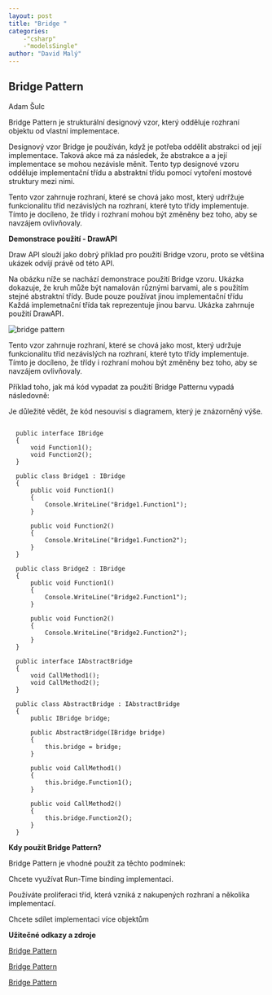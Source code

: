 ```yaml
---
layout: post
title: "Bridge "
categories:
    -"csharp"
    -"modelsSingle"
author: "David Malý"
--- 
```



## Bridge Pattern


Adam Šulc



Bridge Pattern je strukturální designový vzor, který odděluje rozhraní objektu od vlastní implementace.



Designový vzor Bridge je používán, když je potřeba oddělit abstrakci od její implementace. Taková akce má za následek, že abstrakce a a její implementace se mohou nezávisle měnit. Tento typ designové vzoru odděluje implementační třídu a abstraktní třídu pomocí vytoření mostové struktury mezi nimi.



Tento vzor zahrnuje rozhraní, které se chová jako most, který udrřžuje funkcionalitu tříd nezávislých na rozhraní, které tyto třídy implementuje.<br>    Tímto je docíleno, že třídy i rozhraní mohou být změněny bez toho, aby se navzájem ovlivňovaly.<br>



**Demonstrace použití - DrawAPI**



Draw API slouží jako dobrý příklad pro použití Bridge vzoru, proto se většina ukázek odvíjí právě od této API.



Na obázku níže se nachází demonstrace použití Bridge vzoru. Ukázka dokazuje, že kruh může být namalován různými barvami, ale s použitím stejné abstraktní třídy. Bude pouze používat jinou implementační třídu Každá implemetnační třída tak reprezentuje jinou barvu. Ukázka zahrnuje použití DrawAPI.

![bridge pattern](images/bridge.png)

Tento vzor zahrnuje rozhraní, které se chová jako most, který udržuje funkcionalitu tříd nezávislých na rozhraní, které tyto třídy implementuje.<br>    Tímto je docíleno, že třídy i rozhraní mohou být změněny bez toho, aby se navzájem ovlivňovaly.<br>



Příklad toho, jak má kód vypadat za použití Bridge Patternu vypadá následovně:



Je důležité vědět, že kód nesouvisí s diagramem, který je znázorněný výše.


```

  public interface IBridge
  {
      void Function1();
      void Function2();
  }

  public class Bridge1 : IBridge
  {
      public void Function1()
      {
          Console.WriteLine("Bridge1.Function1");
      }

      public void Function2()
      {
          Console.WriteLine("Bridge1.Function2");
      }
  }

  public class Bridge2 : IBridge
  {
      public void Function1()
      {
          Console.WriteLine("Bridge2.Function1");
      }

      public void Function2()
      {
          Console.WriteLine("Bridge2.Function2");
      }
  }

  public interface IAbstractBridge
  {
      void CallMethod1();
      void CallMethod2();
  }

  public class AbstractBridge : IAbstractBridge
  {
      public IBridge bridge;

      public AbstractBridge(IBridge bridge)
      {
          this.bridge = bridge;
      }

      public void CallMethod1()
      {
          this.bridge.Function1();
      }

      public void CallMethod2()
      {
          this.bridge.Function2();
      }
  }

```


**Kdy použít Bridge Pattern?**



Bridge Pattern je vhodné použít za těchto podmínek:



Chcete využívat Run-Time binding implementaci.



Používáte proliferaci tříd, která vzniká z nakupených rozhraní a několika implementací.



Chcete sdílet implementaci více objektům



**Užitečné odkazy a zdroje**



[Bridge Pattern](https://www.tutorialspoint.com/design_pattern/bridge_pattern.htm)



[Bridge Pattern](https://sourcemaking.com/design_patterns/bridge)



[Bridge Pattern](http://w3sdesign.com/?gr=s02&ugr=proble)

